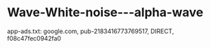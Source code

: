 # Wave-White-noise---alpha-wave
app-ads.txt: google.com, pub-2183416773769517, DIRECT, f08c47fec0942fa0
